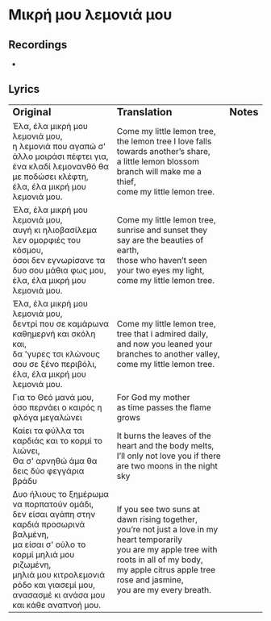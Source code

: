 # Μικρή μου λεμονιά μου

## Recordings
- 

## Lyrics

<table border="0">
  <tr>
    <td><b style="font-size:20px">Original</b></td>
    <td><b style="font-size:20px">Translation</b></td>
    <td><b style="font-size:20px">Notes</b></td>
  </tr>
  <tr>
    <td>Έλα, έλα μικρή μου λεμονιά μου,<br>η λεμονιά που αγαπώ σ' άλλο μοιράσι πέφτει για,<br>ένα κλαδί λεμονανθό θα με ποδώσει κλέφτη,<br>έλα, έλα μικρή μου λεμονιά μου.</td>
    <td>Come my little lemon tree,<br>the lemon tree I love falls towards another’s share,<br>a little lemon blossom branch will make me a thief,<br>come my little lemon tree.</td>
    <td></td>
  </tr>
  <tr>  
    <td>Έλα, έλα μικρή μου λεμονιά μου,<br>αυγή κι ηλιοβασίλεμα λεν ομορφιές του κόσμου,<br>όσοι δεν εγνωρίσανε τα δυο σου μάθια φως μου,<br>έλα, έλα μικρή μου λεμονιά μου.</td>
    <td>Come my little lemon tree,<br>sunrise and sunset they say are the beauties of earth,<br>those who haven’t seen your two eyes my light,<br>come my little lemon tree.</td>
    <td></td>
  </tr>
  <tr>  
    <td>Έλα, έλα μικρή μου λεμονιά μου,<br>δεντρί που σε καμάρωνα καθημερνή και σκόλη και,<br>δα 'γυρες τσι κλώνους σου σε ξένο περιβόλι,<br>έλα, έλα μικρή μου λεμονιά μου.</td>
    <td>Come my little lemon tree,<br>tree that i admired daily,<br>and now you leaned your branches to another valley,<br>come my little lemon tree.</td>
    <td></td>
  </tr>
  <tr>  
    <td>Για το Θεό μανά μου,<br>όσο περνάει ο καιρός η φλόγα μεγαλώνει</td>
    <td>For God my mother<br>as time passes the flame grows</td>
    <td></td>
  </tr>
  <tr>  
    <td>Καίει τα φύλλα τσι καρδιάς και το κορμί το λιώνει,<br>Θα σ' αρνηθώ άμα θα δεις δύο φεγγάρια βράδυ</td>
    <td>It burns the leaves of the heart and the body melts,<br>I’ll only not love you if there are two moons in the night sky</td>
    <td></td>
  </tr>
  <tr>  
    <td>Δυο ήλιους το ξημέρωμα να πορπατούν ομάδι,<br>δεν είσαι αγάπη στην καρδιά προσωρινά βαλμένη,<br>μα είσαι σ' ούλο το κορμί μηλιά μου ριζωμένη,<br>μηλιά μου κιτρολεμονιά ρόδο και γιασεμί μου,<br>ανασασμέ κι ανάσα μου και κάθε αναπνοή μου.</td>
    <td>If you see two suns at dawn rising together,<br>you’re not just a love in my heart temporarily<br>you are my apple tree with roots in all of my body,<br>my apple citrus apple tree rose and jasmine,<br>you are my every breath.</td>
    <td></td>
  </tr>
</table>